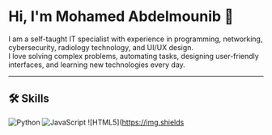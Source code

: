 # Hi, I'm Mohamed Abdelmounib 👋

I am a self-taught IT specialist with experience in programming, networking, cybersecurity, radiology technology, and UI/UX design.  
I love solving complex problems, automating tasks, designing user-friendly interfaces, and learning new technologies every day.

---

## 🛠 Skills
![Python](https://img.shields.io/badge/Python-3776AB?style=for-the-badge&logo=python&logoColor=white)
![JavaScript](https://img.shields.io/badge/JavaScript-F7DF1E?style=for-the-badge&logo=javascript&logoColor=black)
![HTML5](https://img.shields